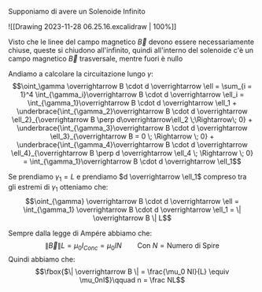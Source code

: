 Supponiamo di avere un Solenoide Infinito


![[Drawing 2023-11-28 06.25.16.excalidraw | 100%]]

Visto che le linee del campo magnetico $\overrightarrow B$ devono essere necessariamente chiuse, queste si chiudono all'infinito, quindi all'interno del solenoide c'è un campo magnetico $\overrightarrow B$ trasversale, mentre fuori è nullo

Andiamo a calcolare la circuitazione lungo $\gamma$: 
$$\oint_\gamma \overrightarrow B \cdot d \overrightarrow \ell = \sum_{i = 1}^4 \int_{\gamma_i}\overrightarrow B \cdot d \overrightarrow \ell_i = \int_{\gamma_1}\overrightarrow B \cdot d \overrightarrow \ell_1 + \underbrace{\int_{\gamma_2}\overrightarrow B \cdot d \overrightarrow \ell_2}_{\overrightarrow B \perp d\overrightarrow\ell_2 \;\Rightarrow\; 0} + \underbrace{\int_{\gamma_3}\overrightarrow B \cdot d \overrightarrow \ell_3}_{\overrightarrow B = 0 \; \Rightarrow \; 0} + \underbrace{\int_{\gamma_4}\overrightarrow B \cdot d \overrightarrow \ell_4}_{\overrightarrow B \perp d \overrightarrow \ell_4 \; \Rightarrow \; 0} = \int_{\gamma_1}\overrightarrow B \cdot d \overrightarrow \ell_1$$

Se prendiamo $\gamma_1 = L$ e prendiamo $d \overrightarrow \ell_1$ compreso tra gli estremi di $\gamma_1$ otteniamo che: $$\oint_{\gamma} \overrightarrow B \cdot d \overrightarrow \ell = \int_{\gamma_1} \overrightarrow B \cdot d \overrightarrow \ell_1 = \| \overrightarrow B \| L$$

Sempre dalla legge di Ampére abbiamo che: $$\| \overrightarrow B \| L = \mu_0 I_{Conc} = \mu_0 I N \qquad \text{Con }N = \text{Numero di Spire}$$
Quindi abbiamo che: $$\fbox{$\| \overrightarrow B \| = \frac{\mu_0 NI}{L} \equiv \mu_0nI$}\qquad n = \frac NL$$